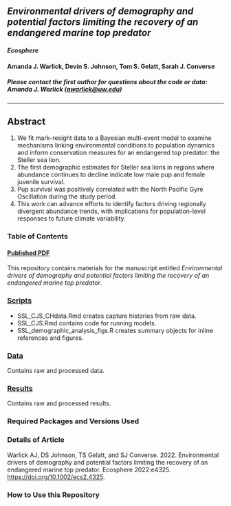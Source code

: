 
## *Environmental drivers of demography and potential factors limiting the recovery of an endangered marine top predator*

#### *Ecosphere*

#### Amanda J. Warlick, Devin S. Johnson, Tom S. Gelatt, Sarah J. Converse

##### Please contact the first author for questions about the code or data: Amanda J. Warlick (awarlick@uw.edu)
_______________________________________________________________________________________

## Abstract

1. We fit mark-resight data to a Bayesian multi-event model to examine mechanisms linking environmental conditions to population dynamics and inform conservation measures for an endangered top predator: the Steller sea lion. 
2. The first demographic estimates for Steller sea lions in regions where abundance continues to decline indicate low male pup and female juvenile survival. 
3. Pup survival was positively correlated with the North Pacific Gyre Oscillation during the study period. 
4. This work can advance efforts to identify factors driving regionally divergent abundance trends, with implications for population-level responses to future climate variability. 

### Table of Contents

#### [Published PDF](link)

This repository contains materials for the manuscript entitled *Environmental drivers of demography and potential factors limiting the recovery of an endangered marine top predator*.

### [Scripts](./scripts)

+ SSL_CJS_CHdata.Rmd creates capture histories from raw data.
+ SSL_CJS.Rmd contains code for running models.
+ SSL_demographic_analysis_figs.R creates summary objects for inline references and figures.  
 
### [Data](./data) 

Contains raw and processed data.

### [Results](./results)

Contains raw and processed results.  

### Required Packages and Versions Used 

### Details of Article 

Warlick AJ, DS Johnson, TS Gelatt, and SJ Converse. 2022. Environmental drivers of demography and potential factors limiting the recovery of an endangered marine top predator. Ecosphere 2022:e4325. https://doi.org/10.1002/ecs2.4325. 

### How to Use this Repository 


